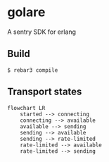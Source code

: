 golare
=====

A sentry SDK for erlang

Build
-----

    $ rebar3 compile

Transport states
-----

```mermaid
flowchart LR
    started --> connecting
    connecting --> available
    available --> sending
    sending --> available
    sending --> rate-limited
    rate-limited --> available
    rate-limited --> sending
```

